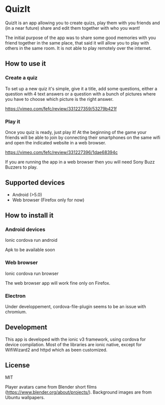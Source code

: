 # QuizIt
QuizIt is an app allowing you to create quizs, play them with you friends and (in a near future) share and edit them together with who you want!

The initial purpose of the app was to share some good memories with you friend together in the same place, that said it will allow you to play with others in the same room. It is not able to play remotely over the internet.

## How to use it
### Create a quiz
To set up a new quiz it's simple, give it a title, add some questions, either a question with 4 text answers or a question with a bunch of pictures where you have to choose which picture is the right answer.

https://vimeo.com/fefc/review/331227359/53279b421f

### Play it
Once you quiz is ready, just play it! At the beginning of the game your friends will be able to join by connecting their smartphones on the same wifi and open the indicated website in a web browser.

https://vimeo.com/fefc/review/331227396/1dae68394c

If you are running the app in a web browser then you will need Sony Buzz Buzzers to play.

## Supported devices
* Android (>5.0)
* Web browser (Firefox only for now)

## How to install it
### Android devices
Ionic cordova run android

Apk to be available soon

### Web browser
Ionic cordova run browser

The web browser app will work fine only on Firefox.

### Electron
Under developpement, cordova-file-plugin seems to be an issue with chromium. 

## Development
This app is developed with the ionic v3 framework, using cordova for device compilation. Most of the libraries are ionic native, except for WifiWizard2 and httpd which as been customized.

## License
MIT

Player avatars came from Blender short films (https://www.blender.org/about/projects/).
Background images are from Ubuntu wallpapers.
